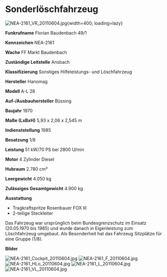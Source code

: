 # Sonderlöschfahrzeug

![NEA-2161_VR_20110604.jpg](bilder%2Fslf%2FNEA-2161_VR_20110604.jpg){width=400; loading=lazy}

**Funkrufname**
Florian Baudenbach 49/1

**Kennzeichen**
NEA-2161

**Wache**
FF Markt Baudenbach

**Zuständige Leitstelle**
Ansbach

**Klassifizierung**
Sonstiges Hilfeleistungs- und Löschfahrzeug

**Hersteller**
Hanomag

**Modell**
A-L 28

**Auf-/Ausbauhersteller**
Büssing

**Baujahr**
1970

**Maße (LxBxH)**
5,93 x 2,06 x 2,545 m

**Indienststellung**
1985

**Besatzung**
1/8

**Leistung**
51 kW/70 PS bei 2800 U/min

**Motor**
4 Zylinder Diesel

**Hubraum**
2.780 cm³

**Leergewicht**
4.050 kg

**Zulässiges Gesamtgewicht**
4.900 kg

**Ausstattung**

*   Tragkraftspritze Rosenbauer FOX III
*   2-teilige Steckleiter

Das Fahrzeug war ursprünglich beim Bundesgrenzschutz im Einsatz (20.05.1970 bis 1985) und wurde danach in Eigenleistung zum Löschfahrzeug umgebaut. Als Besonderheit hat das Fahrzeug Sitzplätze für eine Gruppe (1/8).

**Bilder**

![NEA-2161_Cockpit_20110604.jpg](bilder%2Fslf%2FNEA-2161_Cockpit_20110604.jpg)
![NEA-2161_F_20110604.jpg](bilder%2Fslf%2FNEA-2161_F_20110604.jpg)
![NEA-2161_HLo_20110604.jpg](bilder%2Fslf%2FNEA-2161_HLo_20110604.jpg)
![NEA-2161_L_20110604.jpg](bilder%2Fslf%2FNEA-2161_L_20110604.jpg)
![NEA-2161_VL_20110604.jpg](bilder%2Fslf%2FNEA-2161_VL_20110604.jpg)
